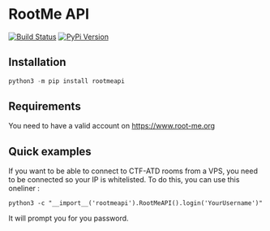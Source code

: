 # RootMe API

[![Build Status](https://travis-ci.org/RemiGascou/rootmeapi.svg?branch=master)](https://travis-ci.org/RemiGascou/rootmeapi)
[![PyPi Version](https://badge.fury.io/py/rootmeapi.svg)](https://badge.fury.io/py/rootmeapi.svg)

## Installation

```python
python3 -m pip install rootmeapi
```

## Requirements

You need to have a valid account on https://www.root-me.org

## Quick examples

If you want to be able to connect to CTF-ATD rooms from a VPS, you need to be connected so your IP is whitelisted. To do this, you can use this oneliner :

```
python3 -c "__import__('rootmeapi').RootMeAPI().login('YourUsername')"
```

It will prompt you for you password.
